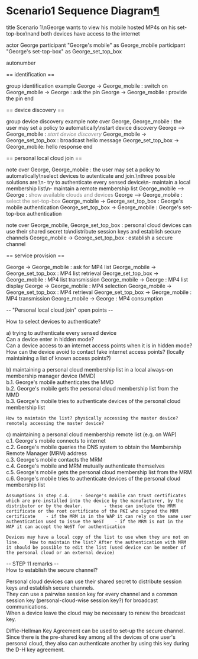 Scenario1 Sequence Diagram[¶](#Scenario1-Sequence-Diagram)
==========================================================

<div class="uml">title Scenario 1\nGeorge wants to view his mobile hosted MP4s on his set-top-box\nand both devices have access to the internet

actor George
participant "George's mobile" as George_mobile
participant "George's set-top-box" as George_set_top_box

autonumber

== identification ==

group identification example
	George -> George_mobile : switch on
	George_mobile -> George : ask the pin
	George -> George_mobile : provide the pin
end

== device discovery ==

group device discovery example
	note over George, George_mobile : the user may set a policy to automatically\nstart device discovery
	George --> George_mobile : <font color="gray"><i>start device discovery</i></font>
	George_mobile -> George_set_top_box : broadcast hello message
	George_set_top_box -> George_mobile: hello response
end

== personal local cloud join ==

note over George, George_mobile : the user may set a policy to automatically\nselect devices to autenticate and join.\nthree possible solutions are:\n- try to authenticate every sensed device\n- maintain a local membership list\n- maintain a remote membership list
George_mobile --> George : <font color="gray">show available clouds and devices</font>
George --> George_mobile : <font color="gray">select the set-top-box</font>
George_mobile -> George_set_top_box : George's mobile authentication
George_set_top_box -> George_mobile : George's set-top-box authentication

note over George_mobile, George_set_top_box : personal cloud devices can use their shared secret to\ndistribute session keys and establish secure channels
George_mobile -> George_set_top_box : establish a secure channel

== service provision ==

George -> George_mobile : ask for MP4 list
George_mobile -> George_set_top_box : MP4 list retrieval
George_set_top_box -> George_mobile : MP4 list transmission
George_mobile -> George : MP4 list display
George -> George_mobile : MP4 selection
George_mobile -> George_set_top_box : MP4 retrieval
George_set_top_box -> George_mobile : MP4 transmission
George_mobile -> George : MP4 consumption</div>

-- "Personal local cloud join" open points --

How to select devices to authenticate?

a\) trying to authenticate every sensed device\
 Can a device enter in hidden mode?\
 Can a device access to an internet access points when it is in hidden
mode?\
 How can the device avoid to contact fake internet access points?
(locally maintaining a list of known access points?)

b\) maintaining a personal cloud membership list in a local always-on
membership manager device (MMD)\
 b.1. George's mobile authenticates the MMD\
 b.2. George's mobile gets the personal cloud membership list from the
MMD\
 b.3. George's mobile tries to authenticate devices of the personal
cloud membership list

    How to maintain the list? physically accessing the master device? remotely accessing the master device?

c\) maintaining a personal cloud membership remote list (e.g. on WAP)\
 c.1. George's mobile connects to internet\
 c.2. George's mobile queries the DNS system to obtain the Membership
Remote Manager (MRM) address\
 c.3. George's mobile contacts the MRM\
 c.4. George's mobile and MRM mutually authenticate themselves\
 c.5. George's mobile gets the personal cloud membership list from the
MRM\
 c.6. George's mobile tries to authenticate devices of the personal
cloud membership list

    Assumptions in step c.4.    - George's mobile can trust certificates which are pre-installed into the device by the manufacturer, by the distributor or by the dealer.        - these can include the MRM certificate or the root certificate of the PKI who signed the MRM certificate    - if the MRM is in the WAP it can rely on the same user authentication used to issue the WeST    - if the MRM is not in the WAP it can accept the WeST for authentication

    Devices may have a local copy of the list to use when they are not on line.    How to maintain the list? After the authentication with MRM it should be possible to edit the list (used device can be member of the personal cloud or an external device)

-- STEP 11 remarks --\
How to establish the secure channel?

Personal cloud devices can use their shared secret to distribute session
keys and establish secure channels.\
They can use a pairwise session key for every channel and a common
session key (personal-cloud-wise session key?) for broadcast
communications.\
When a device leave the cloud may be necessary to renew the broadcast
key.

Diffie-Hellman Key Agreement can be used to set-up the secure channel.
Since there is the pre-shared key among all the devices of one user's
personal cloud, they also can authenticate another by using this key
during the D-H key agreement.

